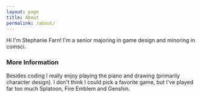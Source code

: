 ```yaml
---
layout: page
title: About
permalink: /about/
---
```


Hi I'm Stephanie Farn! I'm a senior majoring in game design and minoring in comsci. 

### More Information

Besides coding I really enjoy playing the piano and drawing (primarily character design). I don't think I could pick a favorite game, but I've played far too much Splatoon, Fire Emblem and Genshin.

